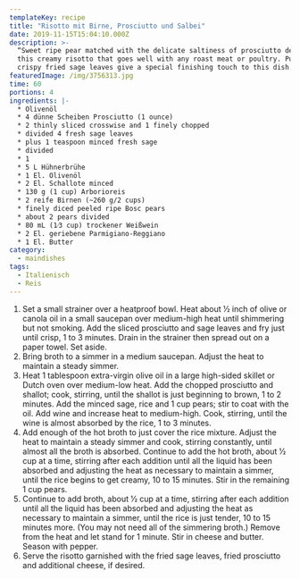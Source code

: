 ```yaml
---
templateKey: recipe
title: "Risotto mit Birne, Prosciutto und Salbei"
date: 2019-11-15T15:04:10.000Z
description: >-
  “Sweet ripe pear matched with the delicate saltiness of prosciutto defines
  this creamy risotto that goes well with any roast meat or poultry. Pungent,
  crispy fried sage leaves give a special finishing touch to this dish.”
featuredImage: /img/3756313.jpg
time: 60
portions: 4
ingredients: |-
  * Olivenöl
  * 4 dünne Scheiben Prosciutto (1 ounce)
  * 2 thinly sliced crosswise and 1 finely chopped
  * divided 4 fresh sage leaves
  * plus 1 teaspoon minced fresh sage
  * divided
  * 1
  * 5 L Hühnerbrühe
  * 1 El. Olivenöl
  * 2 El. Schallote minced
  * 130 g (1 cup) Arborioreis
  * 2 reife Birnen (~260 g/2 cups)
  * finely diced peeled ripe Bosc pears
  * about 2 pears divided
  * 80 mL (1⁄3 cup) trockener Weißwein
  * 2 El. geriebene Parmigiano-Reggiano
  * 1 El. Butter
category:
  - maindishes
tags:
  - Italienisch
  - Reis
---
```


1. Set a small strainer over a heatproof bowl. Heat about 1⁄2 inch of olive or canola oil in a small saucepan over medium-high heat until shimmering but not smoking. Add the sliced prosciutto and sage leaves and fry just until crisp, 1 to 3 minutes. Drain in the strainer then spread out on a paper towel. Set aside.
2. Bring broth to a simmer in a medium saucepan. Adjust the heat to maintain a steady simmer.
3. Heat 1 tablespoon extra-virgin olive oil in a large high-sided skillet or Dutch oven over medium-low heat. Add the chopped prosciutto and shallot; cook, stirring, until the shallot is just beginning to brown, 1 to 2 minutes. Add the minced sage, rice and 1 cup pears; stir to coat with the oil. Add wine and increase heat to medium-high. Cook, stirring, until the wine is almost absorbed by the rice, 1 to 3 minutes.
4. Add enough of the hot broth to just cover the rice mixture. Adjust the heat to maintain a steady simmer and cook, stirring constantly, until almost all the broth is absorbed. Continue to add the hot broth, about 1⁄2 cup at a time, stirring after each addition until all the liquid has been absorbed and adjusting the heat as necessary to maintain a simmer, until the rice begins to get creamy, 10 to 15 minutes. Stir in the remaining 1 cup pears.
5. Continue to add broth, about 1⁄2 cup at a time, stirring after each addition until all the liquid has been absorbed and adjusting the heat as necessary to maintain a simmer, until the rice is just tender, 10 to 15 minutes more. (You may not need all of the simmering broth.) Remove from the heat and let stand for 1 minute. Stir in cheese and butter. Season with pepper.
6. Serve the risotto garnished with the fried sage leaves, fried prosciutto and additional cheese, if desired.
